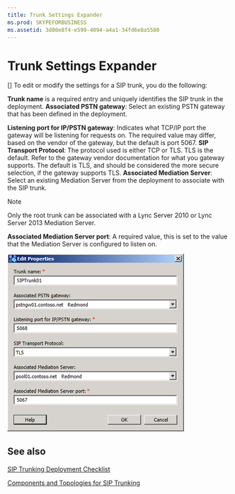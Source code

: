 ```yaml
---
title: Trunk Settings Expander
ms.prod: SKYPEFORBUSINESS
ms.assetid: 3d00e8f4-e599-4094-a4a1-34fd6e8a5580
---
```



# Trunk Settings Expander
[]
To edit or modify the settings for a SIP trunk, you do the following:
  
    
    

 **Trunk name** is a required entry and uniquely identifies the SIP trunk in the deployment.
 **Associated PSTN gateway**: Select an existing PSTN gateway that has been defined in the deployment.
  
    
    

 **Listening port for IP/PSTN gateway**: Indicates what TCP/IP port the gateway will be listening for requests on. The required value may differ, based on the vendor of the gateway, but the default is port 5067. **SIP Transport Protocol**: The protocol used is either TCP or TLS. TLS is the default. Refer to the gateway vendor documentation for what you gateway supports. The default is TLS, and should be considered the more secure selection, if the gateway supports TLS. **Associated Mediation Server**: Select an existing Mediation Server from the deployment to associate with the SIP trunk.
> [!NOTE]
> Only the root trunk can be associated with a Lync Server 2010 or Lync Server 2013 Mediation Server. 
  
    
    

 **Associated Mediation Server port**: A required value, this is set to the value that the Mediation Server is configured to listen on.
  
    
    
![Trunk Settings Expander](images/Trunk_Settings_Expander.jpg)
  
    
    

## See also


#### 


  
    
    
 [SIP Trunking Deployment Checklist](http://technet.microsoft.com/library/94f4f03e-19d5-4198-92be-e4076dbb959a.aspx)
  
    
    
 [Components and Topologies for SIP Trunking](http://technet.microsoft.com/library/8ed9a9d0-517e-4f36-a131-22cdafa257fa.aspx)
